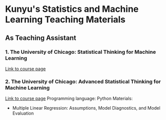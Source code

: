 # Kunyu's Statistics and Machine Learning Teaching Materials



## As Teaching Assistant

### 1. The University of Chicago: Statistical Thinking for Machine Learning
[Link to course page](https://www.coursera.org/mastertrack/machine-learning-analytics-chicago) 


### 2. The University of Chicago: Advanced Statistical Thinking for Machine Learning
[Link to course page](https://www.coursera.org/mastertrack/machine-learning-analytics-chicago) 
Programming language: Python
Materials:
* Multiple Linear Regression: Assumptions, Model Diagnostics, and Model Evaluation
